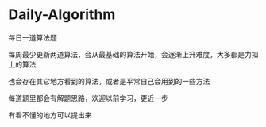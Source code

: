 # Daily-Algorithm
每日一道算法题

每周最少更新两道算法，会从最基础的算法开始，会逐渐上升难度，大多都是力扣上的算法

也会存在其它地方看到的算法，或者是平常自己会用到的一些方法

每道题里都会有解题思路，欢迎以前学习，更近一步

有看不懂的地方可以提出来
